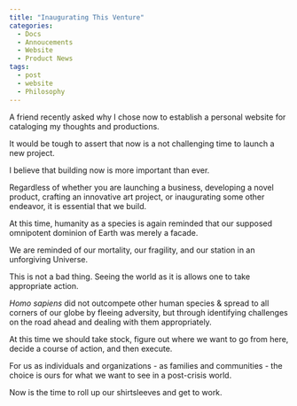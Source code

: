 ```yaml
---
title: "Inaugurating This Venture"
categories:
  - Docs
  - Annoucements
  - Website
  - Product News
tags:
  - post
  - website
  - Philosophy
---
```


A friend recently asked why I chose now to establish a personal website for cataloging my thoughts and productions.

It would be tough to assert that now is a not challenging time to launch a new project.

I believe that building now is more important than ever.

Regardless of whether you are launching a business, developing a novel product, crafting an innovative art project, or inaugurating some other endeavor, it is essential that we build.

At this time, humanity as a species is again reminded that our supposed omnipotent dominion of Earth was merely a facade.

We are reminded of our mortality, our fragility, and our station in an unforgiving Universe.

This is not a bad thing. Seeing the world as it is allows one to take appropriate action.

<i>Homo sapiens</i> did not outcompete other human species & spread to all corners of our globe by fleeing adversity, but through identifying challenges on the road ahead and dealing with them appropriately.

At this time we should take stock, figure out where we want to go from here, decide a course of action, and then execute.

For us as individuals and organizations - as families and communities - the choice is ours for what we want to see in a post-crisis world.

Now is the time to roll up our shirtsleeves and get to work.

